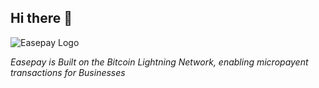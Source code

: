 ## Hi there 👋

![Easepay Logo](https://user-images.githubusercontent.com/54026531/233501578-e39d0ea1-62ff-48fa-8e87-f2161f84b82b.png)



<!--

🙋‍♀️ A short introduction - what is your organization all about?
🌈 Contribution guidelines - how can the community get involved?
👩‍💻 Useful resources - where can the community find your docs? Is there anything else the community should know?
🍿 Fun facts - what does your team eat for breakfast?
🧙 Remember, you can do mighty things with the power of [Markdown](https://docs.github.com/github/writing-on-github/getting-started-with-writing-and-formatting-on-github/basic-writing-and-formatting-syntax)
-->

*Easepay is Built on the Bitcoin Lightning Network, enabling micropayent transactions for Businesses*
